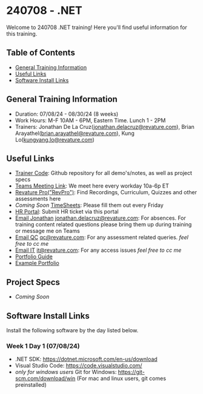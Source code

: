 # 240708 - .NET
Welcome to 240708 .NET training! Here you'll find useful information for this training.

## Table of Contents
- [General Training Information](#general)
- [Useful Links](#links)
- [Software Install Links](#installs)
## <a name="general"></a>General Training Information
- Duration: 07/08/24 - 08/30/24 (8 weeks)
- Work Hours: M-F 10AM - 6PM, Eastern Time. Lunch 1 - 2PM
- Trainers: Jonathan De La Cruz(jonathan.delacruz@revature.com), Brian Arayathel(brian.arayathel@revature.com), Kung Lo(kungyang.lo@revature.com)

## <a name="links"></a>Useful Links
- <a href="https://github.com/240708-NET-FS/trainer-code" target="_blank" rel="noopener noreferrer">Trainer Code</a>: Github repository for all demo's/notes, as well as project specs
- <a href="https://teams.microsoft.com/l/meetup-join/19%3ameeting_ZjMyMmQ0MDQtOWRjOC00N2U0LWE0ZjgtMTk2MDE2OWNkOTY5%40thread.v2/0?context=%7b%22Tid%22%3a%226b63e28a-a8f9-47b5-aa40-97e231215164%22%2c%22Oid%22%3a%2250a437f4-aa63-4dfa-84c6-6bfac0ea3e1e%22%7d" target="_blank" rel="noopener noreferrer">Teams Meeting Link</a>: We meet here every workday 10a-6p ET
- <a href="https://app.revature.com" target="_blank" rel="noopener noreferrer">Revature Pro("RevPro")</a>: Find Recordings, Curriculum, Quizzes and other assessments here
- *Coming Soon* <a href="" target="_blank" rel="noopener noreferrer">TimeSheets</a>: Please fill them out every Friday
- <a href="https://help.revature.com/s/" target="_blank" rel="noopener noreferrer">HR Portal</a>: Submit HR ticket via this portal
- <a href="mailto:jonathan.delacruz@revature.com" target="_blank" rel="noopener noreferrer">Email Jonathan</a> jonathan.delacruz@revature.com: For absences. For training content related questions please bring them up during training or message me on Teams
- <a href="mailto:qc@revature.com" target="_blank" rel="noopener noreferrer">Email QC</a> qc@revature.com: For any assessment related queries. *feel free to cc me*
- <a href="mailto:it@revature.com" target="_blank" rel="noopener noreferrer">Email IT</a> it@revature.com: For any access issues *feel free to cc me*
- <a href="https://revaturelabs.github.io/Portfolio-Reference-Documents/" target="_blank" rel="noopener noreferrer">Portfolio Guide</a>
- <a href="https://app.revature.com/profile/M4rkf0ns/3e943b67174c08635f634d10163c3bfa" target="_blank" rel="noopener noreferrer">Example Portfolio</a>

## <a name="projects"></a>Project Specs
- *Coming Soon*
## <a name="installs"></a>Software Install Links
Install the following software by the day listed below.
### Week 1 Day 1 (07/08/24)
- .NET SDK: https://dotnet.microsoft.com/en-us/download
- Visual Studio Code: https://code.visualstudio.com/
- *only for windows users* Git for Windows: https://git-scm.com/download/win (For mac and linux users, git comes preinstalled)
